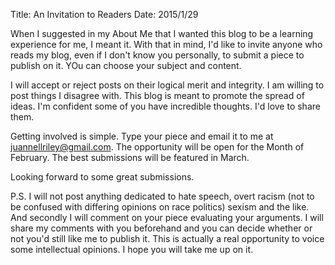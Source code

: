 Title: An Invitation to Readers
Date: 2015/1/29

When I suggested in my About Me that I wanted this blog to be a learning experience for me, I meant it. With that in mind, I'd like to invite anyone who reads my blog, even if I don't know you personally, to submit a piece to publish on it. YOu can choose your subject and content.

I will accept or reject posts on their logical merit and integrity. I am willing to post things I disagree with. This blog is meant to promote the spread of ideas. I'm confident some of you have incredible thoughts. I'd love to share them.

Getting involved is simple. Type your piece and email it to me at juannellriley@gmail.com. The opportunity will be open for the Month of February. The best submissions will be featured in March.

Looking forward to some great submissions.

P.S. I will not post anything dedicated to hate speech, overt racism (not to be confused with differing opinions on race politics) sexism and the like. And secondly I will comment on your piece evaluating your arguments. I will share my comments with you beforehand and you can decide whether or not you'd still like me to publish it. This is actually a real opportunity to voice some intellectual opinions. I hope you will take me up on it.




